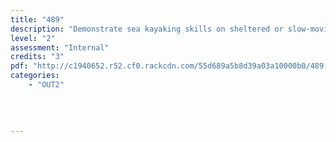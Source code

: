 ```yaml
---
title: "489"
description: "Demonstrate sea kayaking skills on sheltered or slow-moving water"
level: "2"
assessment: "Internal"
credits: "3"
pdf: "http://c1940652.r52.cf0.rackcdn.com/55d689a5b8d39a03a10000b0/489.pdf"
categories:
    - "OUT2"
    
    
    
    
---
```

